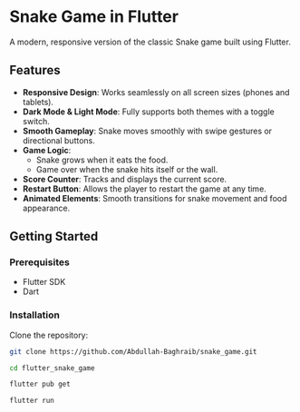 # Snake Game in Flutter

A modern, responsive version of the classic Snake game built using Flutter.

## Features

- **Responsive Design**: Works seamlessly on all screen sizes (phones and tablets).
- **Dark Mode & Light Mode**: Fully supports both themes with a toggle switch.
- **Smooth Gameplay**: Snake moves smoothly with swipe gestures or directional buttons.
- **Game Logic**:
  - Snake grows when it eats the food.
  - Game over when the snake hits itself or the wall.
- **Score Counter**: Tracks and displays the current score.
- **Restart Button**: Allows the player to restart the game at any time.
- **Animated Elements**: Smooth transitions for snake movement and food appearance.


## Getting Started

### Prerequisites

- Flutter SDK
- Dart

### Installation

Clone the repository:
   ```bash
   git clone https://github.com/Abdullah-Baghraib/snake_game.git

   cd flutter_snake_game

   flutter pub get

   flutter run

